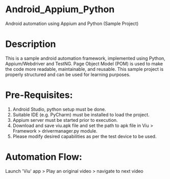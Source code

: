 # Android_Appium_Python
Android automation using Appium and Python (Sample Project)


# Description
This is a sample android automation framework, implemented using Python, Appium/Webdriver and TestNG. Page Object Model (POM) is used to make the code more readable, maintainable, and reusable. This sample project is properly structured and can be used for learning purposes.

# Pre-Requisites:
1. Android Studio, python setup must be done.
2. Suitable IDE (e.g. PyCharm) must be installed to load the project.
3. Appium server must be started prior to execution.
4. Download and save viu.apk file and set the path to apk file in Viu >  Framework > drivermanager.py module.
5. Please modify desired capabilities as per the test device to be used.

# Automation Flow:
Launch 'Viu' app > Play an original video > navigate to next video
